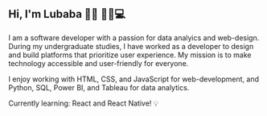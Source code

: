 ## Hi, I'm Lubaba 👋🏽 👩🏾💻

I am a software developer with a passion for data analyics and web-design. During my undergraduate studies, I have worked as a developer to design and build platforms that prioritize user experience. My mission is to make technology accessible and user-friendly for everyone.

I enjoy working with HTML, CSS, and JavaScript for web-development, and Python, SQL, Power BI, and Tableau for data analytics. 

Currently learning: React and React Native! 💡 
